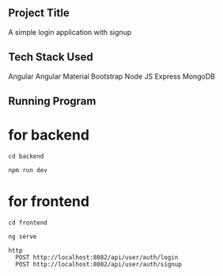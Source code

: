## Project Title
A simple login application with signup

## Tech Stack Used
Angular
Angular Material
Bootstrap
Node JS
Express
MongoDB

## Running Program 
# for backend
```
cd backend
```

```
npm run dev
```

# for frontend
```
cd frontend
```
```
ng serve
```

```
http
  POST http://localhost:8082/api/user/auth/login
  POST http://localhost:8082/api/user/auth/signup
```
